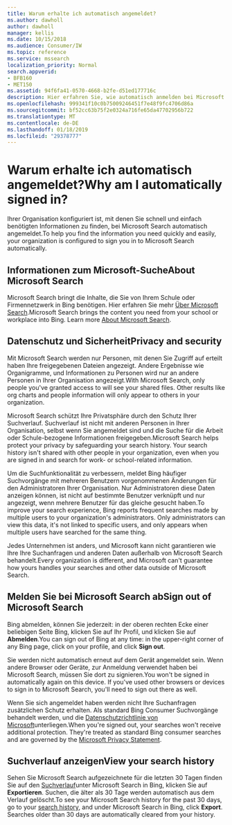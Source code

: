 ```yaml
---
title: Warum erhalte ich automatisch angemeldet?
ms.author: dawholl
author: dawholl
manager: kellis
ms.date: 10/15/2018
ms.audience: Consumer/IW
ms.topic: reference
ms.service: mssearch
localization_priority: Normal
search.appverid:
- BFB160
- MET150
ms.assetid: 94f6fa41-0570-4668-b2fe-d51ed177716c
description: Hier erfahren Sie, wie automatisch anmelden bei Microsoft Search können Sie schnell und problemlos Arbeit Suchergebnisse
ms.openlocfilehash: 999341f10c0b75009246451f7e48f9fc4706d86a
ms.sourcegitcommit: bf52cc63b75f2e0324a716fe65da47702956b722
ms.translationtype: MT
ms.contentlocale: de-DE
ms.lasthandoff: 01/18/2019
ms.locfileid: "29378777"
---
```

# <a name="why-am-i-automatically-signed-in"></a><span data-ttu-id="bad21-103">Warum erhalte ich automatisch angemeldet?</span><span class="sxs-lookup"><span data-stu-id="bad21-103">Why am I automatically signed in?</span></span>

<span data-ttu-id="bad21-104">Ihrer Organisation konfiguriert ist, mit denen Sie schnell und einfach benötigten Informationen zu finden, bei Microsoft Search automatisch angemeldet.</span><span class="sxs-lookup"><span data-stu-id="bad21-104">To help you find the information you need quickly and easily, your organization is configured to sign you in to Microsoft Search automatically.</span></span>
  
## <a name="about-microsoft-search"></a><span data-ttu-id="bad21-105">Informationen zum Microsoft-Suche</span><span class="sxs-lookup"><span data-stu-id="bad21-105">About Microsoft Search</span></span>

<span data-ttu-id="bad21-p101">Microsoft Search bringt die Inhalte, die Sie von Ihrem Schule oder Firmennetzwerk in Bing benötigen. Hier erfahren Sie mehr [Über Microsoft Search](about-microsoft-search.md).</span><span class="sxs-lookup"><span data-stu-id="bad21-p101">Microsoft Search brings the content you need from your school or workplace into Bing. Learn more [About Microsoft Search](about-microsoft-search.md).</span></span>
  
## <a name="privacy-and-security"></a><span data-ttu-id="bad21-108">Datenschutz und Sicherheit</span><span class="sxs-lookup"><span data-stu-id="bad21-108">Privacy and security</span></span>

<span data-ttu-id="bad21-p102">Mit Microsoft Search werden nur Personen, mit denen Sie Zugriff auf erteilt haben Ihre freigegebenen Dateien angezeigt. Andere Ergebnisse wie Organigramme, und Informationen zu Personen wird nur an andere Personen in Ihrer Organisation angezeigt.</span><span class="sxs-lookup"><span data-stu-id="bad21-p102">With Microsoft Search, only people you've granted access to will see your shared files. Other results like org charts and people information will only appear to others in your organization.</span></span>
  
<span data-ttu-id="bad21-p103">Microsoft Search schützt Ihre Privatsphäre durch den Schutz Ihrer Suchverlauf. Suchverlauf ist nicht mit anderen Personen in Ihrer Organisation, selbst wenn Sie angemeldet sind und die Suche für die Arbeit oder Schule-bezogene Informationen freigegeben.</span><span class="sxs-lookup"><span data-stu-id="bad21-p103">Microsoft Search helps protect your privacy by safeguarding your search history. Your search history isn't shared with other people in your organization, even when you are signed in and search for work- or school-related information.</span></span>
  
<span data-ttu-id="bad21-p104">Um die Suchfunktionalität zu verbessern, meldet Bing häufiger Suchvorgänge mit mehreren Benutzern vorgenommenen Änderungen für den Administratoren Ihrer Organisation. Nur Administratoren diese Daten anzeigen können, ist nicht auf bestimmte Benutzer verknüpft und nur angezeigt, wenn mehrere Benutzer für das gleiche gesucht haben.</span><span class="sxs-lookup"><span data-stu-id="bad21-p104">To improve your search experience, Bing reports frequent searches made by multiple users to your organization's administrators. Only administrators can view this data, it's not linked to specific users, and only appears when multiple users have searched for the same thing.</span></span>
  
<span data-ttu-id="bad21-115">Jedes Unternehmen ist anders, und Microsoft kann nicht garantieren wie Ihre Ihre Suchanfragen und anderen Daten außerhalb von Microsoft Search behandelt.</span><span class="sxs-lookup"><span data-stu-id="bad21-115">Every organization is different, and Microsoft can't guarantee how yours handles your searches and other data outside of Microsoft Search.</span></span>
  
## <a name="sign-out-of-microsoft-search"></a><span data-ttu-id="bad21-116">Melden Sie bei Microsoft Search ab</span><span class="sxs-lookup"><span data-stu-id="bad21-116">Sign out of Microsoft Search</span></span>

<span data-ttu-id="bad21-117">Bing abmelden, können Sie jederzeit: in der oberen rechten Ecke einer beliebigen Seite Bing, klicken Sie auf Ihr Profil, und klicken Sie auf **Abmelden**.</span><span class="sxs-lookup"><span data-stu-id="bad21-117">You can sign out of Bing at any time: in the upper-right corner of any Bing page, click on your profile, and click **Sign out**.</span></span>
  
<span data-ttu-id="bad21-p105">Sie werden nicht automatisch erneut auf dem Gerät angemeldet sein. Wenn andere Browser oder Geräte, zur Anmeldung verwendet haben bei Microsoft Search, müssen Sie dort zu signieren.</span><span class="sxs-lookup"><span data-stu-id="bad21-p105">You won't be signed in automatically again on this device. If you've used other browsers or devices to sign in to Microsoft Search, you'll need to sign out there as well.</span></span> 
  
<span data-ttu-id="bad21-p106">Wenn Sie sich angemeldet haben werden nicht Ihre Suchanfragen zusätzlichen Schutz erhalten. Als standard Bing Consumer Suchvorgänge behandelt werden, und die [Datenschutzrichtlinie von Microsoft](https://privacy.microsoft.com/en-us/privacystatement)unterliegen.</span><span class="sxs-lookup"><span data-stu-id="bad21-p106">When you're signed out, your searches won't receive additional protection. They're treated as standard Bing consumer searches and are governed by the [Microsoft Privacy Statement](https://privacy.microsoft.com/en-us/privacystatement).</span></span>
  
## <a name="view-your-search-history"></a><span data-ttu-id="bad21-122">Suchverlauf anzeigen</span><span class="sxs-lookup"><span data-stu-id="bad21-122">View your search history</span></span>

<span data-ttu-id="bad21-p107">Sehen Sie Microsoft Search aufgezeichnete für die letzten 30 Tagen finden Sie auf den [Suchverlauf](https://ssl.bing.com/profile/history)unter Microsoft Search in Bing, klicken Sie auf **Exportieren**. Suchen, die älter als 30 Tage werden automatisch aus dem Verlauf gelöscht.</span><span class="sxs-lookup"><span data-stu-id="bad21-p107">To see your Microsoft Search history for the past 30 days, go to your [search history](https://ssl.bing.com/profile/history), and under Microsoft Search in Bing, click **Export**. Searches older than 30 days are automatically cleared from your history.</span></span>

  

